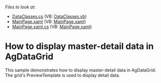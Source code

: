 <!-- default file list -->
*Files to look at*:

* [DataClasses.cs](./CS/MasterDetail/DataClasses.cs) (VB: [DataClasses.vb](./VB/MasterDetail/DataClasses.vb))
* [MainPage.xaml](./CS/MasterDetail/MainPage.xaml) (VB: [MainPage.xaml](./VB/MasterDetail/MainPage.xaml))
* [MainPage.xaml.cs](./CS/MasterDetail/MainPage.xaml.cs) (VB: [MainPage.xaml](./VB/MasterDetail/MainPage.xaml))
<!-- default file list end -->
# How to display master-detail data in AgDataGrid


<p>This sample demonstrates how to display master-detail data in AgDataGrid.  The grid's PreviewTemplate is used to display detail data.</p>

<br/>


